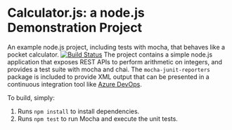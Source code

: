 Calculator.js: a node.js Demonstration Project
==============================================
An example node.js project, including tests with mocha, that behaves like
a pocket calculator.
[![Build Status](https://dev.azure.com/DeepthiThimmaReddyGari0055/Integrating%20External%20Source%20control%20with%20Azure%20Pipelines/_apis/build/status/Deepthi349910.calculator?branchName=master)](https://dev.azure.com/DeepthiThimmaReddyGari0055/Integrating%20External%20Source%20control%20with%20Azure%20Pipelines/_build/latest?definitionId=11&branchName=master)
The project contains a simple node.js application that exposes REST APIs
to perform arithmetic on integers, and provides a test suite with mocha
and chai.  The `mocha-junit-reporters` package is included to provide XML
output that can be presented in a continuous integration tool like
[Azure DevOps](https://azure.com/devops).

To build, simply:

1. Runs `npm install` to install dependencies.
2. Runs `npm test` to run Mocha and execute the unit tests.

